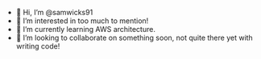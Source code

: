 - 👋 Hi, I’m @samwicks91
- 👀 I’m interested in too much to mention!
- 🌱 I’m currently learning AWS architecture.
- 💞️ I’m looking to collaborate on something soon, not quite there yet with writing code!

<!---
samwicks91/samwicks91 is a ✨ special ✨ repository because its `README.md` (this file) appears on your GitHub profile.
You can click the Preview link to take a look at your changes.
--->
